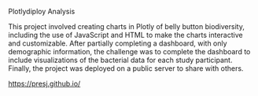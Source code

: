Plotlydiploy Analysis

This project involved creating charts in Plotly of belly button biodiversity, including the use of JavaScript and HTML 
to make the charts interactive and customizable. After partially completing a dashboard, with only demographic information, 
the challenge was to complete the dashboard to include visualizations of the bacterial data for each study participant. Finally, the project was deployed on a public server to share with others.

https://presj.github.io/

